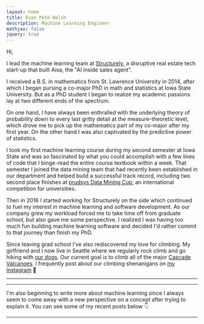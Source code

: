 ```yaml
---
layout: home
title: Evan Pete Walsh
description: Machine Learning Engineer
mathjax: false
jquery: true
---
```


Hi,

I lead the machine learning team at [Structurely](https://www.structurely.com), a disruptive real estate tech start-up that built Aisa, the "AI inside sales agent".

I received a B.S. in mathematics from St. Lawrence University in 2014, after which I began pursing a co-major PhD in math and statistics at Iowa State University. But as a PhD student I began to realize my academic passions lay at two different ends of the spectrum.

On one hand, I have always been enthralled with the underlying theory of probability down to every last gritty detail at the measure-theoretic level, which drove me to pick up the mathematics part of my co-major after my first year. On the other hand I was also captivated by the predictive power of statistics.

I took my first machine learning course during my second semester at Iowa State and was so fascinated by what you could accomplish with a few lines of code that I binge-read the entire course textbook within a week. That semester I joined the data mining team that had recently been established in our department and helped build a successful track record, including two second place finishes at [prudsys Data Mining Cup](https://www.data-mining-cup.com/), an international competition for universities.

Then in 2016 I started working for Structurely on the side which continued to fuel my interest in machine learning and software development. As our company grew my workload forced me to take time off from graduate school, but also gave me some perspective. I realized I was having too much fun building machine learning software and decided I'd rather commit to that journey than finish my PhD.

Since leaving grad school I've also rediscovered my love for climbing. My girlfriend and I now live in Seattle where we regularly rock climb and go hiking with [our dogs](https://www.instagram.com/tailsofkinnickandlua/). Our current goal is to climb all of the major [Cascade Valcanoes](https://en.wikipedia.org/wiki/Cascade_Volcanoes). I frequently post about our climbing shenanigans on [my Instagram](https://www.instagram.com/evanpetewalsh/) 🤘

---

<div id="instagram-feed1" class="instagram-feed"></div>

---

I'm also beginning to write more about machine learning since I always seem to come away with a new perspective on a concept after trying to explain it. You can see some of my recent posts below 👇

---

<!-- https://medium-widget.pixelpoint.io/ -->
<div id="medium-widget"></div>
<script src="https://medium-widget.pixelpoint.io/widget.js"></script>
<script>MediumWidget.Init({renderTo: '#medium-widget', params: {"resource":"https://medium.com/@epwalsh10","postsPerLine":2,"limit":4,"picture":"big","fields":["description","claps","publishAt"],"ratio":"landscape"}})</script>

<script src="assets/js/instagramFeed.min.js"></script>
<script>
  (function($){
    $(window).on('load', function(){
      $.instagramFeed({
        'username': 'evanpetewalsh',
        'container': "#instagram-feed1",
        'display_profile': false,
        'display_biography': false,
        'display_gallery': true,
        'callback': null,
        'styling': true,
        'items': 3,
        'items_per_row': 3,
        'margin': 0.0,
        'image_size': 320
      });
    });
  })(jQuery);
</script>

<!-- ## Other posts -->

<!-- <ul> -->
<!--   {% for post in site.posts %} -->
<!--   <li> -->
<!--     <a href="{{ post.url }}">{{ post.title }}</a> -->
<!--     - <time datetime="{{ post.date | date: "%Y-%m-%d" }}">{{ post.date | date_to_long_string }}</time> -->
<!--     <p>{{ post.description }}</p> -->
<!--   </li> -->
<!--   {% endfor %} -->
<!-- </ul> -->
